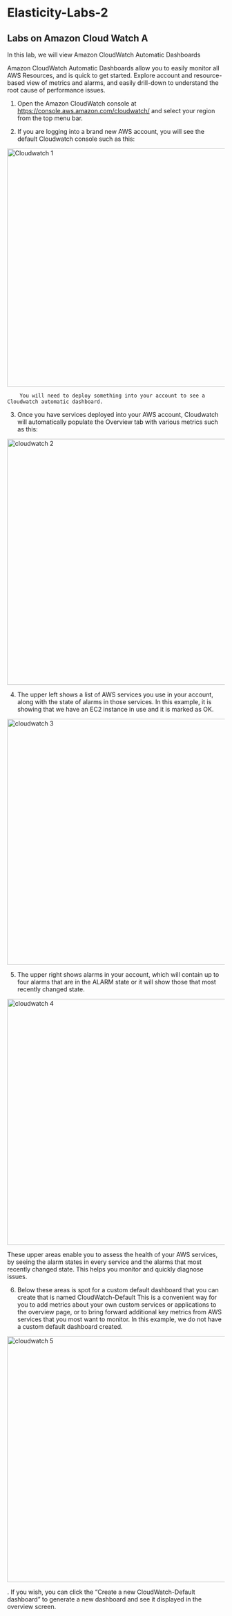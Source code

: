 # Elasticity-Labs-2
## Labs on Amazon Cloud Watch A

In this lab, we will view Amazon CloudWatch Automatic Dashboards

Amazon CloudWatch Automatic Dashboards allow you to easily monitor all AWS Resources, and is quick to get started. Explore account and resource-based view of metrics and alarms, and easily drill-down to understand the root cause of performance issues.

1. Open the Amazon CloudWatch console at https://console.aws.amazon.com/cloudwatch/ and select your region from the top menu bar.

2. If you are logging into a brand new AWS account, you will see the default Cloudwatch console such as this:

<img width="552" alt="Cloudwatch 1" src="https://user-images.githubusercontent.com/103466963/174783146-4b3bada4-b33c-41ef-8072-435cd98d9291.png">

        You will need to deploy something into your account to see a Cloudwatch automatic dashboard.

3. Once you have services deployed into your AWS account, Cloudwatch will automatically populate the Overview tab with various metrics such as this:

<img width="570" alt="cloudwatch 2" src="https://user-images.githubusercontent.com/103466963/174783628-56d87c12-fa9d-45cf-8796-2c45f02135cb.png">

4. The upper left shows a list of AWS services you use in your account, along with the state of alarms in those services. In this example, it is showing that we have an EC2 instance in use and it is marked as OK.

<img width="570" alt="cloudwatch 3" src="https://user-images.githubusercontent.com/103466963/174784058-6fb317a6-a26b-4991-a272-1b578d041e57.png">

5. The upper right shows alarms in your account, which will contain up to four alarms that are in the ALARM state or it will show those that most recently changed state.

<img width="570" alt="cloudwatch 4" src="https://user-images.githubusercontent.com/103466963/174784394-9cb8978c-e78f-448b-bb42-a6d64f9934a1.png">

These upper areas enable you to assess the health of your AWS services, by seeing the alarm states in every service and the alarms that most recently changed state. This helps you monitor and quickly diagnose issues.

6. Below these areas is spot for a custom default dashboard that you can create that is named CloudWatch-Default This is a convenient way for you to add metrics about your own custom services or applications to the overview page, or to bring forward additional key metrics from AWS services that you most want to monitor. In this example, we do not have a custom default dashboard created.

<img width="570" alt="cloudwatch 5" src="https://user-images.githubusercontent.com/103466963/174784866-19c29907-7ff6-49cb-856d-b1d66a74121e.png">

. If you wish, you can click the “Create a new CloudWatch-Default dashboard” to generate a new dashboard and see it displayed in the overview screen.



